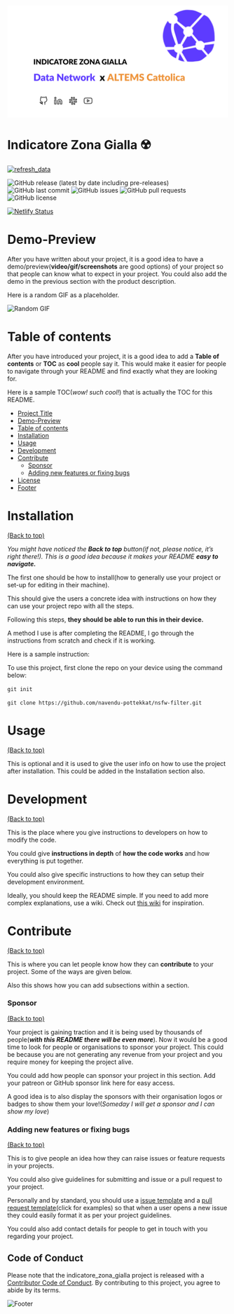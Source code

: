 
<!-- README.md is generated from README.Rmd. Please edit that file -->
<!-- Add banner here -->

![Banner](img/banner_design.png)

# Indicatore Zona Gialla ☢️

<!-- badges: start -->

[![refresh\_data](https://github.com/Data-Network-Lab/indicatore_zona_gialla/actions/workflows/main.yml/badge.svg?branch=main)](https://github.com/Data-Network-Lab/indicatore_zona_gialla/actions/workflows/main.yml)

![GitHub release (latest by date including
pre-releases)](https://img.shields.io/github/v/release/Data-Network-Lab/indicatore_zona_gialla?style=plastic?include_prereleases)
![GitHub last
commit](https://img.shields.io/github/last-commit/Data-Network-Lab/indicatore_zona_gialla?style=plastic)
![GitHub
issues](https://img.shields.io/github/issues/Data-Network-Lab/indicatore_zona_gialla?style=plastic)
![GitHub pull
requests](https://img.shields.io/github/issues-pr/Data-Network-Lab/indicatore_zona_gialla?style=plastic)
![GitHub
license](https://img.shields.io/github/license/Data-Network-Lab/indicatore_zona_gialla?style=plastic)

[![Netlify
Status](https://api.netlify.com/api/v1/badges/acef2cd8-681c-43ac-85e2-4df1346cc5cd/deploy-status)](https://app.netlify.com/sites/upbeat-hoover-0a460a/deploys)
<!-- badges: end -->

<!-- Describe your project in brief -->

# Demo-Preview

<!-- Add a demo for your project -->

After you have written about your project, it is a good idea to have a
demo/preview(**video/gif/screenshots** are good options) of your project
so that people can know what to expect in your project. You could also
add the demo in the previous section with the product description.

Here is a random GIF as a placeholder.

![Random GIF](https://media.giphy.com/media/ZVik7pBtu9dNS/giphy.gif)

# Table of contents

After you have introduced your project, it is a good idea to add a
**Table of contents** or **TOC** as **cool** people say it. This would
make it easier for people to navigate through your README and find
exactly what they are looking for.

Here is a sample TOC(*wow! such cool!*) that is actually the TOC for
this README.

-   [Project Title](#project-title)
-   [Demo-Preview](#demo-preview)
-   [Table of contents](#table-of-contents)
-   [Installation](#installation)
-   [Usage](#usage)
-   [Development](#development)
-   [Contribute](#contribute)
    -   [Sponsor](#sponsor)
    -   [Adding new features or fixing
        bugs](#adding-new-features-or-fixing-bugs)
-   [License](#license)
-   [Footer](#footer)

# Installation

[(Back to top)](#table-of-contents)

*You might have noticed the **Back to top** button(if not, please
notice, it’s right there!). This is a good idea because it makes your
README **easy to navigate.***

The first one should be how to install(how to generally use your project
or set-up for editing in their machine).

This should give the users a concrete idea with instructions on how they
can use your project repo with all the steps.

Following this steps, **they should be able to run this in their
device.**

A method I use is after completing the README, I go through the
instructions from scratch and check if it is working.

Here is a sample instruction:

To use this project, first clone the repo on your device using the
command below:

`git init`

`git clone https://github.com/navendu-pottekkat/nsfw-filter.git`

# Usage

[(Back to top)](#table-of-contents)

This is optional and it is used to give the user info on how to use the
project after installation. This could be added in the Installation
section also.

# Development

[(Back to top)](#table-of-contents)

This is the place where you give instructions to developers on how to
modify the code.

You could give **instructions in depth** of **how the code works** and
how everything is put together.

You could also give specific instructions to how they can setup their
development environment.

Ideally, you should keep the README simple. If you need to add more
complex explanations, use a wiki. Check out [this
wiki](https://github.com/navendu-pottekkat/nsfw-filter/wiki) for
inspiration.

# Contribute

[(Back to top)](#table-of-contents)

This is where you can let people know how they can **contribute** to
your project. Some of the ways are given below.

Also this shows how you can add subsections within a section.

### Sponsor

[(Back to top)](#table-of-contents)

Your project is gaining traction and it is being used by thousands of
people(***with this README there will be even more***). Now it would be
a good time to look for people or organisations to sponsor your project.
This could be because you are not generating any revenue from your
project and you require money for keeping the project alive.

You could add how people can sponsor your project in this section. Add
your patreon or GitHub sponsor link here for easy access.

A good idea is to also display the sponsors with their organisation
logos or badges to show them your love!(*Someday I will get a sponsor
and I can show my love*)

### Adding new features or fixing bugs

[(Back to top)](#table-of-contents)

This is to give people an idea how they can raise issues or feature
requests in your projects.

You could also give guidelines for submitting and issue or a pull
request to your project.

Personally and by standard, you should use a [issue
template](https://github.com/navendu-pottekkat/nsfw-filter/blob/master/ISSUE_TEMPLATE.md)
and a [pull request
template](https://github.com/navendu-pottekkat/nsfw-filter/blob/master/PULL_REQ_TEMPLATE.md)(click
for examples) so that when a user opens a new issue they could easily
format it as per your project guidelines.

You could also add contact details for people to get in touch with you
regarding your project.

## Code of Conduct

Please note that the indicatore\_zona\_gialla project is released with a
[Contributor Code of
Conduct](https://contributor-covenant.org/version/2/0/CODE_OF_CONDUCT.html).
By contributing to this project, you agree to abide by its terms.

<!-- Add the footer here -->

![Footer](https://github.com/navendu-pottekkat/awesome-readme/blob/master/fooooooter.png)
